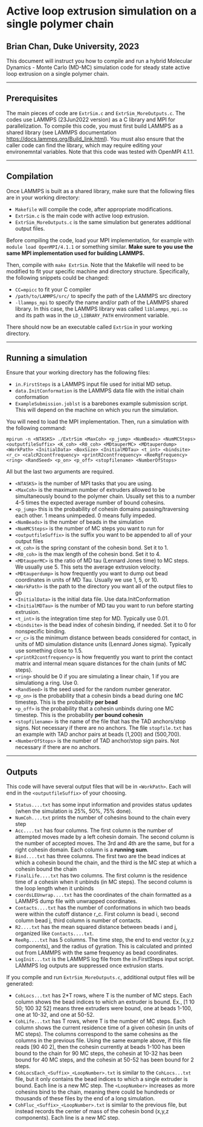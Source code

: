 # Active loop extrusion simulation on a single polymer chain
## Brian Chan, Duke University, 2023

This document will instruct you how to compile and run a hybrid Molecular Dynamics - Monte Carlo (MD-MC) simulation code for steady state active loop extrusion on a single polymer chain.

--------
Prerequisites
----
The main pieces of code are ```ExtrSim.c``` and ```ExtrSim_MoreOutputs.c```. The codes use LAMMPS (23Jun2022 version) as a C library and MPI for parallelization. To compile this code, you must first build LAMMPS as a shared library (see LAMMPS documentation https://docs.lammps.org/Build_link.html). You must also ensure that the caller code can find the library, which may require editing your environemntal variables. Note that this code was tested with OpenMPI 4.1.1.

------
Compilation
----
Once LAMMPS is built as a shared library, make sure that the following files are in your working directory:
- ```Makefile``` will compile the code, after appropriate modifications.
- ```ExtrSim.c``` is the main code with active loop extrusion. 
- ```ExtrSim_MoreOutputs.c``` is the same simulation but generates additional output files.

Before compiling the code, load your MPI implementation, for example with ``` module load OpenMPI/4.1.1 ``` or something similar. **Make sure to you use the same MPI implementation used for building LAMMPS.** 

Then, compile with ```make ExtrSim```. Note that the Makefile will need to be modified to fit your specific machine and directory structure. Specifically, the following snippets could be changed:
- ```CC=mpicc``` to fit your C compiler
- ```/path/to/LAMMPS/src/``` to specify the path of the LAMMPS src directory
- ```-llammps_mpi``` to specify the name and/or path of the LAMMPS shared library. In this case, the LAMMPS library was called ```liblammps_mpi.so``` and its path was in the ```LD_LIBRARY_PATH``` environment variable.

There should now be an executable called ```ExtrSim``` in your working directory.

----------------
Running a simulation
---
Ensure that your working directory has the following files:
- ```in.FirstSteps``` is a LAMMPS input file used for initial MD setup.
- ```data.InitConformation``` is the LAMMPS data file with the initial chain conformation
- ```ExampleSubmission.joblst``` is a barebones example submission script. This will depend on the machine on which you run the simulation.
  
You will need to load the MPI implementation. Then, run a simulation with the following command:

```mpirun -n <NTASKS> ./ExtrSim <MaxCoh> <p_jump> <NumBeads> <NumMCSteps> <outputfileSuffix> <K_coh> <R0_coh> <MDtauperMC> <MDtauperdump> <WorkPath> <InitialData> <BoxSize> <InitialMDTau> <t_int> <bindsite> <r_c> <calcR2contfrequency> <printR2contfrequency> <ReeRgfrequency> <ring> <RandSeed> <p_on> <p_off> <stopfilename> <NumberOfStops>```

All but the last two arguments are required.

- ```<NTASKS>``` is the number of MPI tasks that you are using.
- ```<MaxCoh>``` is the maximum number of extruders allowed to be simultaneously bound to the polymer chain. Usually set this to a number 4-5 times the expected average number of bound cohesins.
- ```<p_jump>``` this is the probability of cohesin domains passing/traversing each other. 1 means unimpeded. 0 means fully impeded.
- ```<NumBeads>``` is the number of beads in the simulation
- ```<NumMCSteps>``` is the number of MC steps you want to run for
- ```<outputfileSuffix>``` is the suffix you want to be appended to all of your output files
- ```<K_coh>``` is the spring constant of the cohesin bond. Set it to 1.
- ```<R0_coh>``` is the max length of the cohesin bond. Set it to 4.
- ```<MDtauperMC>``` is the ratio of MD tau (Lennard Jones time) to MC steps. We usually use 5. This sets the average extrusion velocity.
- ```<MDtauperdump>``` is how frequently you want to dump out bead coordinates in units of MD Tau. Usually we use 1, 5, or 10.
- ```<WorkPath>``` is the path to the directory you want all of the output files to go
- ```<InitialData>``` is the initial data file. Use data.InitConformation
- ```<InitialMDTau>``` is the number of MD tau you want to run before starting extrusion.
- ```<t_int>``` is the integration time step for MD. Typically use 0.01.
- ```<bindsite>``` is the bead index of cohesin binding, if needed. Set it to 0 for nonspecific binding.
- ```<r_c>``` is the minimum distance between beads considered for contact, in units of MD simulation distance units (Lennard Jones sigma). Typically use something close to 1.5.
- ```<printR2contfrequency>``` is how frequently you want to print the contact matrix and internal mean square distances for the chain (units of MC steps).
- ```<ring>``` should be 0 if you are simulating a linear chain, 1 if you are simulationg a ring. Use 0.
- ```<RandSeed>``` is the seed used for the random number generator.
- ```<p_on>``` is the probability that a cohesin binds a bead during one MC timestep. This is the probability **per bead**
- ```<p_off>``` is the probability that a cohesin unbinds during one MC timestep. This is the probability **per bound cohesin**
- ```<stopfilename>``` is the name of the file that has the TAD anchors/stop signs. Not necessary if there are no anchors. The file ```stopfile.txt``` has an example with TAD anchor pairs at beads (1,200) and (500,700).
- ```<NumberOfStops>``` is the number of TAD anchor/stop sign pairs. Not necessary if there are no anchors.
--------
Outputs
----
This code will have several output files that will be in ```<WorkPath>```. Each will end in the ```<outputfileSuffix>``` of your choosing.
- ```Status....txt``` has some input information and provides status updates (when the simulation is 25%, 50%, 75% done).
- ```NumCoh....txt``` prints the number of cohesins bound to the chain every step
- ```Acc....txt``` has four columns. The first column is the number of attempted moves made by a left cohesin domain. The second column is the number of accepted moves. The 3rd and 4th are the same, but for a right cohesin domain. Each column is a **running sum**.
- ```Bind....txt``` has three columns. The first two are the bead indices at which a cohesin bound the chain, and the third is the MC step at which a cohesin bound the chain
- ```FinalLife....txt``` has two columns. The first column is the residence time of a cohesin when it unbinds (in MC steps). The second column is the loop length when it unbinds
- ```coordsLEUnwrap....txt``` has the coordinates of the chain formatted as a LAMMPS dump file with unwrapped coordinates.
- ```Contacts....txt``` has the number of conformations in which two beads were within the cutoff distance r_c. First column is bead i, second column bead j, third column is number of contacts.
- ```R2....txt``` has the mean squared distance between beads i and j, organized like ```Contacts....txt```.
- ```ReeRg....txt``` has 5 columns. The time step, the end to end vector (x,y,z components), and the radius of gyration. This is calculated and printed out from LAMMPS with the same frequency as bead coordinates.
- ```LogInit...txt``` is the LAMMPS log file from the in.FirstSteps input script. LAMMPS log outputs are suppressed once extrusion starts.

If you compile and run ```ExtrSim_MoreOutputs.c```, additional output files will be generated:
- ```CohLocs...txt``` has 2*T rows, where T is the number of MC steps. Each column shows the bead indices to which an extruder is bound. Ex., [1 10 50; 100 32 52] means three extruders were bound, one at beads 1-100, one at 10-32, and one at 50-52.
- ```CohLife...txt``` has T rows, where T is the number of MC steps. Each column shows the current residence time of a given cohesin (in units of MC steps). The columns correspond to the same cohesins as the columns in the previous file. Using the same example above, if this file reads [90 40 2], then the cohesin currently at beads 1-100 has been bound to the chain for 90 MC steps, the cohesin at 10-32 has been bound for 40 MC steps, and the cohesin at 50-52 has been bound for 2 steps.
- ```CohLocsEach_<Suffix>_<LoopNumber>.txt``` is similar to the ```CohLocs...txt``` file, but it only contains the bead indices to which a single extruder is bound. Each line is a new MC step. The ```<LoopNumber>``` increases as more cohesins bind to the chain, meaning there could be hundreds or thousands of these files by the end of a long simulation.
- ```CohFluc_<Suffix>_<LoopNumber>.txt``` is similar to the previous file, but instead records the center of mass of the cohesin bond (x,y,z components). Each line is a new MC step.
